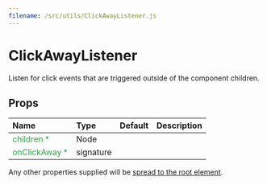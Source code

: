 ```yaml
---
filename: /src/utils/ClickAwayListener.js
---
```


<!--- This documentation is automatically generated, do not try to edit it. -->

# ClickAwayListener

Listen for click events that are triggered outside of the component children.

## Props

| Name | Type | Default | Description |
|:-----|:-----|:--------|:------------|
| <span style="color: #31a148">children *</span> | Node |  |  |
| <span style="color: #31a148">onClickAway *</span> | signature |  |  |

Any other properties supplied will be [spread to the root element](/guides/api#spread).

